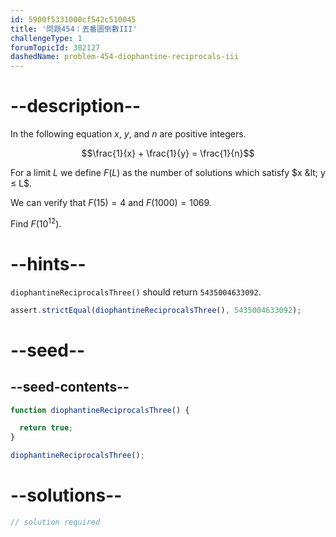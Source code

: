 ```yaml
---
id: 5900f5331000cf542c510045
title: '問題454：丟番圖倒數III'
challengeType: 1
forumTopicId: 302127
dashedName: problem-454-diophantine-reciprocals-iii
---
```


# --description--

In the following equation $x$, $y$, and $n$ are positive integers.

$$\frac{1}{x} + \frac{1}{y} = \frac{1}{n}$$

For a limit $L$ we define $F(L)$ as the number of solutions which satisfy $x &lt; y ≤ L$.

We can verify that $F(15) = 4$ and $F(1000) = 1069$.

Find $F({10}^{12})$.

# --hints--

`diophantineReciprocalsThree()` should return `5435004633092`.

```js
assert.strictEqual(diophantineReciprocalsThree(), 5435004633092);
```

# --seed--

## --seed-contents--

```js
function diophantineReciprocalsThree() {

  return true;
}

diophantineReciprocalsThree();
```

# --solutions--

```js
// solution required
```
